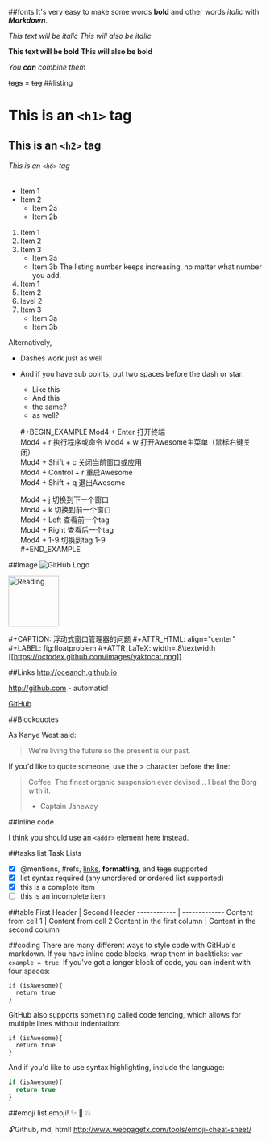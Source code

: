 ##fonts
It's very easy to make some words **bold** and other words *italic* with ***Markdown***. 

*This text will be italic*
_This will also be italic_

**This text will be bold**
__This will also be bold__

_You **can** combine them_

 <del>tags</del> = ~~tag~~
##listing
# This is an `<h1>` tag
## This is an `<h2>` tag
###### This is an `<h6>` tag


* Item 1
* Item 2
  * Item 2a
  * Item 2b
  
1. Item 1
2. Item 2
3. Item 3
   * Item 3a
   * Item 3b 
The listing number keeps increasing, no matter what number you add. 
1. Item 1
2. Item 2
  1. level 2
3. Item 3
   * Item 3a
   * Item 3b

Alternatively,

- Dashes work just as well
- And if you have sub points, put two spaces before the dash or star:
  - Like this
  - And this
  
  + the same?
  + as well?
  
  #+BEGIN_EXAMPLE
   Mod4 + Enter           打开终端                                               
   Mod4 + r               执行程序或命令
   Mod4 + w               打开Awesome主菜单（鼠标右键关闭）                                                   
   Mod4 + Shift + c       关闭当前窗口或应用                                     
   Mod4 + Control + r     重启Awesome                                            
   Mod4 + Shift + q       退出Awesome
                                                                                
   Mod4 + j               切换到下一个窗口                                       
   Mod4 + k               切换到前一个窗口                                       
   Mod4 + Left            查看前一个tag                                          
   Mod4 + Right           查看后一个tag                                          
   Mod4 + 1-9             切换到tag 1-9  
   #+END_EXAMPLE

##image
![GitHub Logo](https://octodex.github.com/images/yaktocat.png)

<img src="https://octodex.github.com/images/yaktocat.png" alt="Reading" width="100" height="100" />

   #+CAPTION: 浮动式窗口管理器的问题
   #+ATTR_HTML: align="center"
   #+LABEL: fig:floatproblem
   #+ATTR_LaTeX: width=.8\textwidth
   [[https://octodex.github.com/images/yaktocat.png]]
   
##Links
http://oceanch.github.io 

http://github.com - automatic!

[GitHub](http://github.com)

##Blockquotes

As Kanye West said:

> We're living the future so
> the present is our past.

If you'd like to quote someone, use the > character before the line:

> Coffee. The finest organic suspension ever devised... I beat the Borg with it.
> - Captain Janeway

##Inline code

I think you should use an
`<addr>` element here instead.

##tasks list
Task Lists
- [x] @mentions, #refs, [links](), **formatting**, and <del>tags</del> supported
- [x] list syntax required (any unordered or ordered list supported)
- [x] this is a complete item
- [ ] this is an incomplete item

##table
First Header | Second Header
------------ | -------------
Content from cell 1 | Content from cell 2
Content in the first column | Content in the second column

##coding
There are many different ways to style code with GitHub's markdown. If you have inline code blocks, wrap them in backticks: `var example = true`.  If you've got a longer block of code, you can indent with four spaces:

    if (isAwesome){
      return true
    }

GitHub also supports something called code fencing, which allows for multiple lines without indentation:

```
if (isAwesome){
  return true
}
```

And if you'd like to use syntax highlighting, include the language:

```javascript
if (isAwesome){
  return true
}
```
##emoji list
emoji! :sparkles: :camel: :boom: 

:unlock:Github, md, html!
http://www.webpagefx.com/tools/emoji-cheat-sheet/

